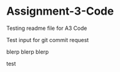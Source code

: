 # Assignment-3-Code

Testing readme file for A3 Code


Test input for git commit request

blerp blerp blerp

test